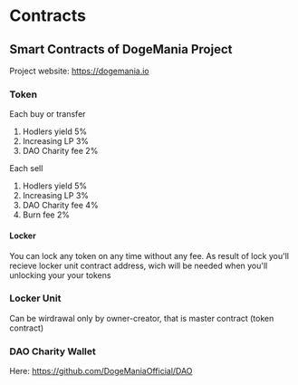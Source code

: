 # Contracts
## Smart Contracts of DogeMania Project

Project website: https://dogemania.io

### Token

Each buy or transfer
1. Hodlers yield 5%
2. Increasing LP 3%
3. DAO Charity fee 2%

Each sell
1. Hodlers yield 5%
2. Increasing LP 3%
3. DAO Charity fee 4%
4. Burn fee 2%

#### Locker
You can lock any token on any time without any fee. As result of lock you'll recieve locker unit contract address, wich will be needed when you'll unlocking your your tokens

### Locker Unit
Can be wirdrawal only by owner-creator, that is master contract (token contract)

### DAO Charity Wallet
Here: https://github.com/DogeManiaOfficial/DAO

